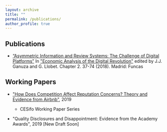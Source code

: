 ```yaml
---
layout: archive
title: ""
permalink: /publications/
author_profile: true
---
```



Publications 
-----

* <a href="https://drive.google.com/file/d/11mwubDhEvnN0DAVWCe5qvBwYhbRIYLF1/view">“Asymmetric Information and Review Systems: The Challenge of Digital Platforms”</a>
In <a href="https://www.dropbox.com/s/hnlhbnkbk3zmdpi/Economic_Analysis_of_the_Digital_Revolution.pdf?dl=0">"Economic Analysis of the Digital Revolution"</a> edited by J.J. Ganuza and G. Llobet. Chapter 2. 37-74 (2018). Madrid: Funcas 


Working Papers
-----

* <a href="https://drive.google.com/file/d/1_ZIvVdFi6bjfTl2vxZ8iceAoRtQMXiWZ/view">"How Does Competition Affect Reputation Concerns? Theory and Evidence from Airbnb"</a>, 2019
  * CESifo Working Paper Series

* "Quality Disclosures and Disappointment: Evidence from the Academy Awards", 2019 [New Draft Soon]
